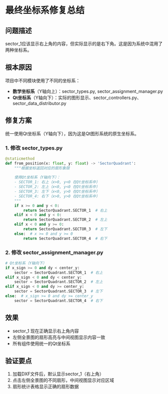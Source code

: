 # 最终坐标系修复总结

## 问题描述
sector_1应该显示右上角的内容，但实际显示的是右下角。这是因为系统中混用了两种坐标系。

## 根本原因
项目中不同模块使用了不同的坐标系：
- **数学坐标系**（Y轴向上）：sector_types.py, sector_assignment_manager.py
- **Qt坐标系**（Y轴向下）：实际的图形显示、sector_controllers.py、sector_data_distributor.py

## 修复方案
统一使用Qt坐标系（Y轴向下），因为这是Qt图形系统的原生坐标系。

### 1. 修改 sector_types.py
```python
@staticmethod
def from_position(x: float, y: float) -> 'SectorQuadrant':
    """根据坐标返回对应的扇形象限
    
    使用Qt坐标系（Y轴向下）：
    - SECTOR_1: 右上（x>0, y<0 在Qt坐标系中）
    - SECTOR_2: 左上（x<0, y<0 在Qt坐标系中）  
    - SECTOR_3: 左下（x<0, y>0 在Qt坐标系中）
    - SECTOR_4: 右下（x>0, y>0 在Qt坐标系中）
    """
    if x >= 0 and y < 0:
        return SectorQuadrant.SECTOR_1  # 右上
    elif x < 0 and y < 0:
        return SectorQuadrant.SECTOR_2  # 左上
    elif x < 0 and y >= 0:
        return SectorQuadrant.SECTOR_3  # 左下
    else:  # x >= 0 and y >= 0
        return SectorQuadrant.SECTOR_4  # 右下
```

### 2. 修改 sector_assignment_manager.py
```python
# Qt坐标系（Y轴向下）
if x_sign >= 0 and dy < center_y:
    sector = SectorQuadrant.SECTOR_1  # 右上
elif x_sign < 0 and dy < center_y:
    sector = SectorQuadrant.SECTOR_2  # 左上
elif x_sign < 0 and dy >= center_y:
    sector = SectorQuadrant.SECTOR_3  # 左下
else:  # x_sign >= 0 and dy >= center_y
    sector = SectorQuadrant.SECTOR_4  # 右下
```

## 效果
- sector_1 现在正确显示右上角内容
- 左侧全景图的扇形高亮与中间视图显示内容一致
- 所有组件使用统一的Qt坐标系

## 验证要点
1. 加载DXF文件后，默认显示sector_1（右上角）
2. 点击左侧全景图的不同扇形，中间视图显示对应区域
3. 扇形统计表格显示正确的扇形数据